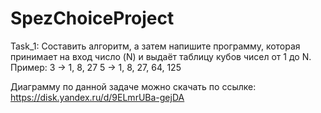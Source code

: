 # SpezChoiceProject
Task_1: Составить алгоритм, а затем напишите программу, которая принимает на вход число (N) и выдаёт таблицу кубов чисел от 1 до N.
 Пример: 3 -> 1, 8, 27
         5 -> 1, 8, 27, 64, 125
         
 Диаграмму по данной задаче можно скачать по ссылке: https://disk.yandex.ru/d/9ELmrUBa-gejDA
 
